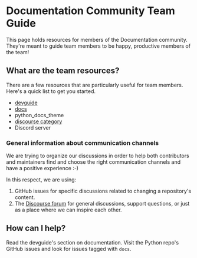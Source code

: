 # Documentation Community Team Guide

This page holds resources for members of the Documentation community.
They're meant to guide team members to be happy, productive members of the
team!

## What are the team resources?

There are a few resources that are particularly useful for team members. Here's
a quick list to get you started.

- [devguide](https://devguide.python.org)
- [docs](https://docs.python.org)
- python_docs_theme
- [discourse category](https://discuss.python.org/c/documentation/26)
- Discord server

### General information about communication channels

We are trying to organize our discussions in order to help both contributors and
maintainers find and choose the right communication channels and have a positive experience :-)

In this respect, we are using:

1. GitHub issues for specific discussions related to changing a repository's content.
2. The [Discourse forum](https://discuss.python.org/c/documentation/26) for general discussions, support
questions, or just as a place where we can inspire each other.

## How can I help?

Read the devguide's section on documentation.
Visit the Python repo's GitHub issues and look for issues tagged with `docs`.
